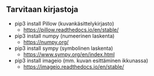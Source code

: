 ## Tarvitaan kirjastoja

- pip3 install Pillow (kuvankäsittelykirjasto)
   * https://pillow.readthedocs.io/en/stable/
- pip3 install numpy (numeerinen laskenta)
   * https://numpy.org/
- pip3 install sympy (symbolinen laskenta)
   * https://www.sympy.org/en/index.html
- pip3 install imageio (mm. kuvan esittäminen ikkunassa)
   * https://imageio.readthedocs.io/en/stable/

